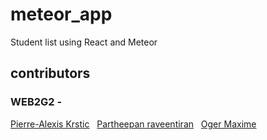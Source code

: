 # meteor_app
Student list using React and Meteor

## contributors

### WEB2G2 - 

[Pierre-Alexis Krstic](https://github.com/PAKdev1993) &nbsp;
[Partheepan raveentiran](https://github.com/Punkte) &nbsp;
[Oger Maxime](https://github.com/maximeoger) &nbsp;


